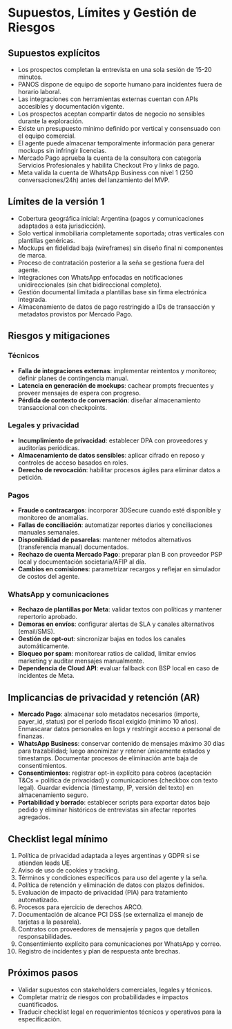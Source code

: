 # Supuestos, Límites y Gestión de Riesgos

## Supuestos explícitos
- Los prospectos completan la entrevista en una sola sesión de 15-20 minutos.
- PANOS dispone de equipo de soporte humano para incidentes fuera de horario laboral.
- Las integraciones con herramientas externas cuentan con APIs accesibles y documentación vigente.
- Los prospectos aceptan compartir datos de negocio no sensibles durante la exploración.
- Existe un presupuesto mínimo definido por vertical y consensuado con el equipo comercial.
- El agente puede almacenar temporalmente información para generar mockups sin infringir licencias.
- Mercado Pago aprueba la cuenta de la consultora con categoría Servicios Profesionales y habilita Checkout Pro y links de pago.
- Meta valida la cuenta de WhatsApp Business con nivel 1 (250 conversaciones/24h) antes del lanzamiento del MVP.

## Límites de la versión 1
- Cobertura geográfica inicial: Argentina (pagos y comunicaciones adaptados a esta jurisdicción).
- Solo vertical inmobiliaria completamente soportada; otras verticales con plantillas genéricas.
- Mockups en fidelidad baja (wireframes) sin diseño final ni componentes de marca.
- Proceso de contratación posterior a la seña se gestiona fuera del agente.
- Integraciones con WhatsApp enfocadas en notificaciones unidireccionales (sin chat bidireccional completo).
- Gestión documental limitada a plantillas base sin firma electrónica integrada.
- Almacenamiento de datos de pago restringido a IDs de transacción y metadatos provistos por Mercado Pago.

## Riesgos y mitigaciones
### Técnicos
- **Falla de integraciones externas**: implementar reintentos y monitoreo; definir planes de contingencia manual.
- **Latencia en generación de mockups**: cachear prompts frecuentes y proveer mensajes de espera con progreso.
- **Pérdida de contexto de conversación**: diseñar almacenamiento transaccional con checkpoints.

### Legales y privacidad
- **Incumplimiento de privacidad**: establecer DPA con proveedores y auditorías periódicas.
- **Almacenamiento de datos sensibles**: aplicar cifrado en reposo y controles de acceso basados en roles.
- **Derecho de revocación**: habilitar procesos ágiles para eliminar datos a petición.

### Pagos
- **Fraude o contracargos**: incorporar 3DSecure cuando esté disponible y monitoreo de anomalías.
- **Fallas de conciliación**: automatizar reportes diarios y conciliaciones manuales semanales.
- **Disponibilidad de pasarelas**: mantener métodos alternativos (transferencia manual) documentados.
- **Rechazo de cuenta Mercado Pago**: preparar plan B con proveedor PSP local y documentación societaria/AFIP al día.
- **Cambios en comisiones**: parametrizar recargos y reflejar en simulador de costos del agente.

### WhatsApp y comunicaciones
- **Rechazo de plantillas por Meta**: validar textos con políticas y mantener repertorio aprobado.
- **Demoras en envíos**: configurar alertas de SLA y canales alternativos (email/SMS).
- **Gestión de opt-out**: sincronizar bajas en todos los canales automáticamente.
- **Bloqueo por spam**: monitorear ratios de calidad, limitar envíos marketing y auditar mensajes manualmente.
- **Dependencia de Cloud API**: evaluar fallback con BSP local en caso de incidentes de Meta.

## Implicancias de privacidad y retención (AR)
- **Mercado Pago**: almacenar solo metadatos necesarios (importe, payer_id, status) por el período fiscal exigido (mínimo 10 años). Enmascarar datos personales en logs y restringir acceso a personal de finanzas.
- **WhatsApp Business**: conservar contenido de mensajes máximo 30 días para trazabilidad; luego anonimizar y retener únicamente estados y timestamps. Documentar procesos de eliminación ante baja de consentimientos.
- **Consentimientos**: registrar opt-in explícito para cobros (aceptación T&Cs + política de privacidad) y comunicaciones (checkbox con texto legal). Guardar evidencia (timestamp, IP, versión del texto) en almacenamiento seguro.
- **Portabilidad y borrado**: establecer scripts para exportar datos bajo pedido y eliminar históricos de entrevistas sin afectar reportes agregados.

## Checklist legal mínimo
1. Política de privacidad adaptada a leyes argentinas y GDPR si se atienden leads UE.
2. Aviso de uso de cookies y tracking.
3. Términos y condiciones específicos para uso del agente y la seña.
4. Política de retención y eliminación de datos con plazos definidos.
5. Evaluación de impacto de privacidad (PIA) para tratamiento automatizado.
6. Procesos para ejercicio de derechos ARCO.
7. Documentación de alcance PCI DSS (se externaliza el manejo de tarjetas a la pasarela).
8. Contratos con proveedores de mensajería y pagos que detallen responsabilidades.
9. Consentimiento explícito para comunicaciones por WhatsApp y correo.
10. Registro de incidentes y plan de respuesta ante brechas.

## Próximos pasos
- Validar supuestos con stakeholders comerciales, legales y técnicos.
- Completar matriz de riesgos con probabilidades e impactos cuantificados.
- Traducir checklist legal en requerimientos técnicos y operativos para la especificación. 
